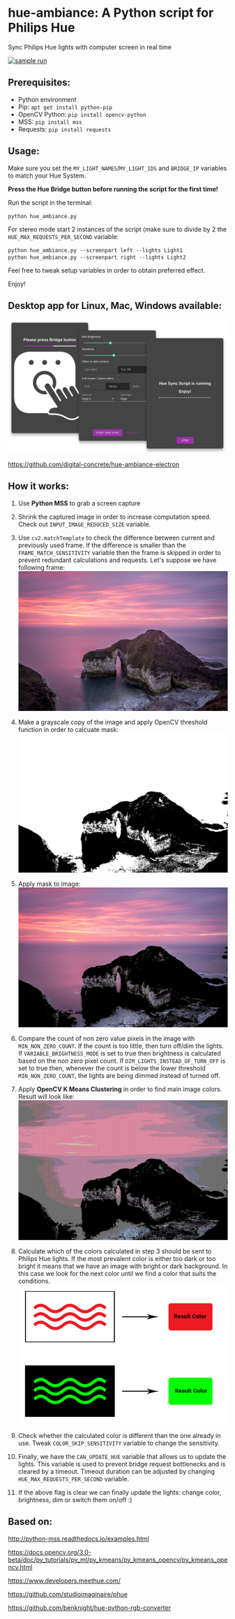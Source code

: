 # hue-ambiance: A Python script for Philips Hue
Sync Philips Hue lights with computer screen in real time

[![sample run](https://img.youtube.com/vi/GCckl4853TY/1.jpg)](https://www.youtube.com/watch?v=GCckl4853TY)


## Prerequisites:
- Python environment
- Pip: ```apt get install python-pip```
- OpenCV Python: ```pip install opencv-python```
- MSS: ```pip install mss```
- Requests: ```pip install requests```

## Usage:

Make sure you set the ```MY_LIGHT_NAMES```/```MY_LIGHT_IDS``` and ```BRIDGE_IP``` variables to match your Hue System.

**Press the Hue Bridge button before running the script for the first time!**

Run the script in the terminal: 

```
python hue_ambiance.py
```

For stereo mode start 2 instances of the script (make sure to divide by 2 the ```HUE_MAX_REQUESTS_PER_SECOND``` variable:

```
python hue_ambiance.py --screenpart left --lights Light1
python hue_ambiance.py --screenpart right --lights Light2
```

Feel free to tweak setup variables in order to obtain preferred effect.

Enjoy!

## Desktop app for Linux, Mac, Windows available:

![hue_sync_app](example/hue_sync_app.jpg)

https://github.com/digital-concrete/hue-ambiance-electron

## How it works:

1) Use **Python MSS** to grab a screen capture

2) Shrink the captured image in order to increase computation speed. Check out ```INPUT_IMAGE_REDUCED_SIZE``` variable.

3) Use ```cv2.matchTemplate``` to check the difference between current and previously used frame. If the difference is smaller than the ```FRAME_MATCH_SENSITIVITY``` variable then the frame is skipped in order to prevent redundant calculations and requests.
Let's suppose we have following frame:
![example](example/test_image.jpg)

4) Make a grayscale copy of the image and apply OpenCV threshold function in order to calcuate mask:
![mask](example/mask.png)

5) Apply mask to image:
![masked_image](example/masked_image.jpg)

6) Compare the count of non zero value pixels in the image with ```MIN_NON_ZERO_COUNT```.
If the count is too little, then turn off/dim the lights.
If ```VARIABLE_BRIGHTNESS_MODE``` is set to true then brightness is calculated based on the non zero pixel count.
If ```DIM_LIGHTS_INSTEAD_OF_TURN_OFF``` is set to true then, whenever the count is below the lower threshold ```MIN_NON_ZERO_COUNT```, the lights are being dimmed instead of turned off.

3) Apply **OpenCV K Means Clustering** in order to find main image colors.
Result will look like:
![result](example/image_after_kmeans.png)

4) Calculate which of the colors calculated in step 3 should be sent to Philips Hue lights.
If the most prevalent color is either too dark or too bright it means that we have an image with bright or dark background. In this case we look for the next color until we find a color that suits the conditions.
![dark_bright_background](example/dark_or_bright_background.jpg)

5) Check whether the calculated color is different than the one already in use. Tweak ```COLOR_SKIP_SENSITIVITY``` variable to change the sensitivity.

6) Finally, we have the ```CAN_UPDATE_HUE``` variable that allows us to update the lights. This variable is used to prevent bridge request bottlenecks and is cleared by a timeout. Timeout duration can be adjusted by changing ```HUE_MAX_REQUESTS_PER_SECOND``` variable.

7) If the above flag is clear we can finally update the lights: change color, brightness, dim or switch them on/off :)


## Based on:

http://python-mss.readthedocs.io/examples.html

https://docs.opencv.org/3.0-beta/doc/py_tutorials/py_ml/py_kmeans/py_kmeans_opencv/py_kmeans_opencv.html

https://www.developers.meethue.com/

https://github.com/studioimaginaire/phue

https://github.com/benknight/hue-python-rgb-converter